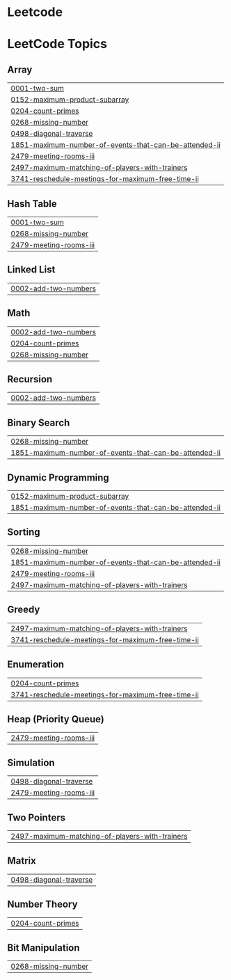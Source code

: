 # Leetcode
<!---LeetCode Topics Start-->
# LeetCode Topics
## Array
|  |
| ------- |
| [0001-two-sum](https://github.com/adityaraj158/Leetcode/tree/master/0001-two-sum) |
| [0152-maximum-product-subarray](https://github.com/adityaraj158/Leetcode/tree/master/0152-maximum-product-subarray) |
| [0204-count-primes](https://github.com/adityaraj158/Leetcode/tree/master/0204-count-primes) |
| [0268-missing-number](https://github.com/adityaraj158/Leetcode/tree/master/0268-missing-number) |
| [0498-diagonal-traverse](https://github.com/adityaraj158/Leetcode/tree/master/0498-diagonal-traverse) |
| [1851-maximum-number-of-events-that-can-be-attended-ii](https://github.com/adityaraj158/Leetcode/tree/master/1851-maximum-number-of-events-that-can-be-attended-ii) |
| [2479-meeting-rooms-iii](https://github.com/adityaraj158/Leetcode/tree/master/2479-meeting-rooms-iii) |
| [2497-maximum-matching-of-players-with-trainers](https://github.com/adityaraj158/Leetcode/tree/master/2497-maximum-matching-of-players-with-trainers) |
| [3741-reschedule-meetings-for-maximum-free-time-ii](https://github.com/adityaraj158/Leetcode/tree/master/3741-reschedule-meetings-for-maximum-free-time-ii) |
## Hash Table
|  |
| ------- |
| [0001-two-sum](https://github.com/adityaraj158/Leetcode/tree/master/0001-two-sum) |
| [0268-missing-number](https://github.com/adityaraj158/Leetcode/tree/master/0268-missing-number) |
| [2479-meeting-rooms-iii](https://github.com/adityaraj158/Leetcode/tree/master/2479-meeting-rooms-iii) |
## Linked List
|  |
| ------- |
| [0002-add-two-numbers](https://github.com/adityaraj158/Leetcode/tree/master/0002-add-two-numbers) |
## Math
|  |
| ------- |
| [0002-add-two-numbers](https://github.com/adityaraj158/Leetcode/tree/master/0002-add-two-numbers) |
| [0204-count-primes](https://github.com/adityaraj158/Leetcode/tree/master/0204-count-primes) |
| [0268-missing-number](https://github.com/adityaraj158/Leetcode/tree/master/0268-missing-number) |
## Recursion
|  |
| ------- |
| [0002-add-two-numbers](https://github.com/adityaraj158/Leetcode/tree/master/0002-add-two-numbers) |
## Binary Search
|  |
| ------- |
| [0268-missing-number](https://github.com/adityaraj158/Leetcode/tree/master/0268-missing-number) |
| [1851-maximum-number-of-events-that-can-be-attended-ii](https://github.com/adityaraj158/Leetcode/tree/master/1851-maximum-number-of-events-that-can-be-attended-ii) |
## Dynamic Programming
|  |
| ------- |
| [0152-maximum-product-subarray](https://github.com/adityaraj158/Leetcode/tree/master/0152-maximum-product-subarray) |
| [1851-maximum-number-of-events-that-can-be-attended-ii](https://github.com/adityaraj158/Leetcode/tree/master/1851-maximum-number-of-events-that-can-be-attended-ii) |
## Sorting
|  |
| ------- |
| [0268-missing-number](https://github.com/adityaraj158/Leetcode/tree/master/0268-missing-number) |
| [1851-maximum-number-of-events-that-can-be-attended-ii](https://github.com/adityaraj158/Leetcode/tree/master/1851-maximum-number-of-events-that-can-be-attended-ii) |
| [2479-meeting-rooms-iii](https://github.com/adityaraj158/Leetcode/tree/master/2479-meeting-rooms-iii) |
| [2497-maximum-matching-of-players-with-trainers](https://github.com/adityaraj158/Leetcode/tree/master/2497-maximum-matching-of-players-with-trainers) |
## Greedy
|  |
| ------- |
| [2497-maximum-matching-of-players-with-trainers](https://github.com/adityaraj158/Leetcode/tree/master/2497-maximum-matching-of-players-with-trainers) |
| [3741-reschedule-meetings-for-maximum-free-time-ii](https://github.com/adityaraj158/Leetcode/tree/master/3741-reschedule-meetings-for-maximum-free-time-ii) |
## Enumeration
|  |
| ------- |
| [0204-count-primes](https://github.com/adityaraj158/Leetcode/tree/master/0204-count-primes) |
| [3741-reschedule-meetings-for-maximum-free-time-ii](https://github.com/adityaraj158/Leetcode/tree/master/3741-reschedule-meetings-for-maximum-free-time-ii) |
## Heap (Priority Queue)
|  |
| ------- |
| [2479-meeting-rooms-iii](https://github.com/adityaraj158/Leetcode/tree/master/2479-meeting-rooms-iii) |
## Simulation
|  |
| ------- |
| [0498-diagonal-traverse](https://github.com/adityaraj158/Leetcode/tree/master/0498-diagonal-traverse) |
| [2479-meeting-rooms-iii](https://github.com/adityaraj158/Leetcode/tree/master/2479-meeting-rooms-iii) |
## Two Pointers
|  |
| ------- |
| [2497-maximum-matching-of-players-with-trainers](https://github.com/adityaraj158/Leetcode/tree/master/2497-maximum-matching-of-players-with-trainers) |
## Matrix
|  |
| ------- |
| [0498-diagonal-traverse](https://github.com/adityaraj158/Leetcode/tree/master/0498-diagonal-traverse) |
## Number Theory
|  |
| ------- |
| [0204-count-primes](https://github.com/adityaraj158/Leetcode/tree/master/0204-count-primes) |
## Bit Manipulation
|  |
| ------- |
| [0268-missing-number](https://github.com/adityaraj158/Leetcode/tree/master/0268-missing-number) |
<!---LeetCode Topics End-->